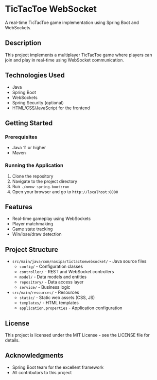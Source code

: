# TicTacToe WebSocket

A real-time TicTacToe game implementation using Spring Boot and WebSockets.

## Description

This project implements a multiplayer TicTacToe game where players can join and play in real-time using WebSocket communication.

## Technologies Used

- Java
- Spring Boot
- WebSockets
- Spring Security (optional)
- HTML/CSS/JavaScript for the frontend

## Getting Started

### Prerequisites

- Java 11 or higher
- Maven

### Running the Application

1. Clone the repository
2. Navigate to the project directory
3. Run `./mvnw spring-boot:run`
4. Open your browser and go to `http://localhost:8080`

## Features

- Real-time gameplay using WebSockets
- Player matchmaking
- Game state tracking
- Win/lose/draw detection

## Project Structure

- `src/main/java/com/nasipa/tictactoewebsocket/` - Java source files
  - `config/` - Configuration classes
  - `controller/` - REST and WebSocket controllers
  - `model/` - Data models and entities
  - `repository/` - Data access layer
  - `service/` - Business logic
- `src/main/resources/` - Resources
  - `static/` - Static web assets (CSS, JS)
  - `templates/` - HTML templates
  - `application.properties` - Application configuration

## License

This project is licensed under the MIT License - see the LICENSE file for details.

## Acknowledgments

- Spring Boot team for the excellent framework
- All contributors to this project